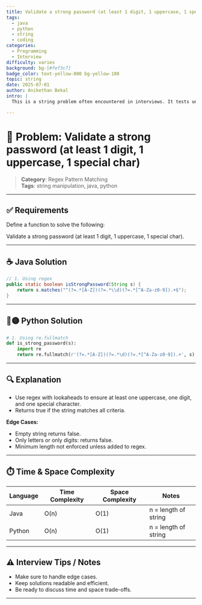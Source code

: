 ```yaml
---
title: Validate a strong password (at least 1 digit, 1 uppercase, 1 special char)
tags:
  - java
  - python
  - string
  - coding
categories:
  - Programming
  - Interview
difficulty: varies
background: bg-[#fef3c7]
badge_color: text-yellow-800 bg-yellow-100
topic: string
date: 2025-07-01
author: Anikethan Bekal
intro: |
  This is a string problem often encountered in interviews. It tests understanding of fundamental concepts such as iteration, pattern matching, or algorithmic design depending on the problem.

---
```


# 🧠 Problem: Validate a strong password (at least 1 digit, 1 uppercase, 1 special char)

> **Category**: Regex Pattern Matching  
> **Tags**: string manipulation, java, python

---

## ✅ Requirements

Define a function to solve the following:

Validate a strong password (at least 1 digit, 1 uppercase, 1 special char).

---

## ☕ Java Solution

```java
// 1. Using regex
public static boolean isStrongPassword(String s) {
    return s.matches("^(?=.*[A-Z])(?=.*\\d)(?=.*[^A-Za-z0-9]).+$");
}
```

---

## 🔵🟡 Python Solution

```python
# 1. Using re.fullmatch
def is_strong_password(s):
    import re
    return re.fullmatch(r'(?=.*[A-Z])(?=.*\d)(?=.*[^A-Za-z0-9]).+', s) is not None
```

---

## 🔍 Explanation

- Use regex with lookaheads to ensure at least one uppercase, one digit, and one special character.
- Returns true if the string matches all criteria.

**Edge Cases:**
- Empty string returns false.
- Only letters or only digits: returns false.
- Minimum length not enforced unless added to regex.

---

## ⏱️ Time & Space Complexity

| Language | Time Complexity | Space Complexity | Notes |
|----------|-----------------|------------------|-------|
| Java     | O(n)            | O(1)             | n = length of string |
| Python   | O(n)            | O(1)             | n = length of string |

---

## ⚠️ Interview Tips / Notes

- Make sure to handle edge cases.
- Keep solutions readable and efficient.
- Be ready to discuss time and space trade-offs.

---
